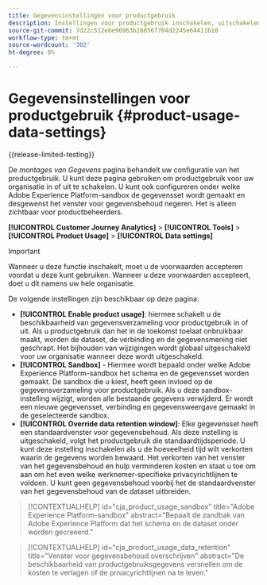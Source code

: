 ```yaml
---
title: Gegevensinstellingen voor productgebruik
description: Instellingen voor productgebruik inschakelen, uitschakelen of configureren.
source-git-commit: 7d22c512e8e96963b288567704d2245e64411b10
workflow-type: tm+mt
source-wordcount: '302'
ht-degree: 0%

---
```


# Gegevensinstellingen voor productgebruik {#product-usage-data-settings}

{{release-limited-testing}}

De _montages van Gegevens_ pagina behandelt uw configuratie van het productgebruik. U kunt deze pagina gebruiken om productgebruik voor uw organisatie in of uit te schakelen. U kunt ook configureren onder welke Adobe Experience Platform-sandbox de gegevensset wordt gemaakt en desgewenst het venster voor gegevensbehoud negeren. Het is alleen zichtbaar voor productbeheerders.

**[!UICONTROL Customer Journey Analytics]** > **[!UICONTROL Tools]** > **[!UICONTROL Product Usage]** > **[!UICONTROL Data settings]**

>[!IMPORTANT]
>Wanneer u deze functie inschakelt, moet u de voorwaarden accepteren voordat u deze kunt gebruiken. Wanneer u deze voorwaarden accepteert, doet u dit namens uw hele organisatie.

De volgende instellingen zijn beschikbaar op deze pagina:

* **[!UICONTROL Enable product usage]**: hiermee schakelt u de beschikbaarheid van gegevensverzameling voor productgebruik in of uit. Als u productgebruik dan het in de toekomst toelaat onbruikbaar maakt, worden de dataset, de verbinding en de gegevensmening niet geschrapt. Het bijhouden van wijzigingen wordt globaal uitgeschakeld voor uw organisatie wanneer deze wordt uitgeschakeld.
* **[!UICONTROL Sandbox]** - Hiermee wordt bepaald onder welke Adobe Experience Platform-sandbox het schema en de gegevensset worden gemaakt. De sandbox die u kiest, heeft geen invloed op de gegevensverzameling voor productgebruik. Als u deze sandbox-instelling wijzigt, worden alle bestaande gegevens verwijderd. Er wordt een nieuwe gegevensset, verbinding en gegevensweergave gemaakt in de geselecteerde sandbox.
* **[!UICONTROL Override data retention window]**: Elke gegevensset heeft een standaardvenster voor gegevensbehoud. Als deze instelling is uitgeschakeld, volgt het productgebruik die standaardtijdsperiode. U kunt deze instelling inschakelen als u de hoeveelheid tijd wilt verkorten waarin de gegevens worden bewaard. Het verkorten van het venster van het gegevensbehoud en hulp verminderen kosten en staat u toe om aan om het even welke werknemer-specifieke privacyrichtlijnen te voldoen. U kunt geen gegevensbehoud voorbij het de standaardvenster van het gegevensbehoud van de dataset uitbreiden.

>[!CONTEXTUALHELP]
>id="cja_product_usage_sandbox"
>title="Adobe Experience Platform-sandbox"
>abstract="Bepaalt de zandbak van Adobe Experience Platform dat het schema en de dataset onder worden gecreeerd."

>[!CONTEXTUALHELP]
>id="cja_product_usage_data_retention"
>title="Venster voor gegevensbehoud overschrijven"
>abstract="De beschikbaarheid van productgebruiksgegevens versnellen om de kosten te verlagen of de privacyrichtlijnen na te leven."
